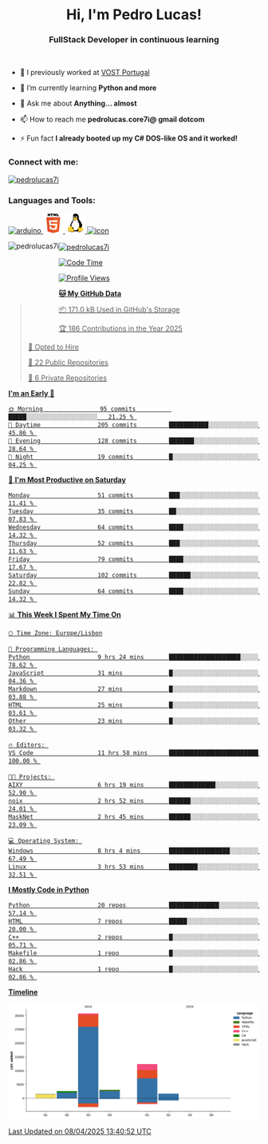 <h1 align="center">Hi, I'm Pedro Lucas!</h1>
<h3 align="center">FullStack Developer in continuous learning</h3>
<br>

- 🔭 I previously worked at [VOST Portugal](https://github.com/vostpt) 

- 🌱 I’m currently learning **Python and more**

- 💬 Ask me about **Anything... almost**

- 📫 How to reach me **pedrolucas.core7i@ gmail dotcom**

- ⚡ Fun fact **I already booted up my C# DOS-like OS and it worked!**

<h3 align="left">Connect with me:</h3>
<p align="left">
    <div display="flex">
        <p align="left"> <a href="https://twitter.com/pedrolucas7i" target="blank"><img src="https://img.shields.io/twitter/follow/pedrolucas7i?logo=twitter&style=for-the-badge" alt="pedrolucas7i" /></a> </p>
    </div>
</p>
<h3 align="left">Languages and Tools:</h3>
<p align="left"> <a href="https://www.arduino.cc/" target="_blank" rel="noreferrer"> <img src="https://cdn.worldvectorlogo.com/logos/arduino-1.svg" alt="arduino" width="40" height="40"/> </a> <a href="https://www.w3.org/html/" target="_blank" rel="noreferrer"> <img src="https://raw.githubusercontent.com/devicons/devicon/master/icons/html5/html5-original-wordmark.svg" alt="html5" width="40" height="40"/> </a> <a href="https://www.linux.org/" target="_blank" rel="noreferrer"> <img src="https://raw.githubusercontent.com/devicons/devicon/master/icons/linux/linux-original.svg" alt="linux" width="40" height="40"/> </a> <a href="https://www.python.org" target="_blank" rel="noreferrer"> <img src="https://techstack-generator.vercel.app/python-icon.svg" alt="icon" width="40" height="40" />

<p><img align="left" height="194px" src="https://github-readme-stats.vercel.app/api/top-langs?username=pedrolucas7i&show_icons=true&theme=tokyonight&locale=en&layout=compact" alt="pedrolucas7i" /></p><img height="194px" align="center" src="https://github-readme-stats.vercel.app/api?username=pedrolucas7i&show_icons=true&theme=tokyonight&locale=en" alt="pedrolucas7i" />

<!--START_SECTION:waka-->
![Code Time](http://img.shields.io/badge/Code%20Time-86%20hrs%2034%20mins-blue)

![Profile Views](http://img.shields.io/badge/Profile%20Views-34-blue)

**🐱 My GitHub Data** 

> 📦 171.0 kB Used in GitHub's Storage 
 > 
> 🏆 186 Contributions in the Year 2025
 > 
> 💼 Opted to Hire
 > 
> 📜 22 Public Repositories 
 > 
> 🔑 6 Private Repositories 
 > 
**I'm an Early 🐤** 

```text
🌞 Morning                95 commits          █████░░░░░░░░░░░░░░░░░░░░   21.25 % 
🌆 Daytime                205 commits         ███████████░░░░░░░░░░░░░░   45.86 % 
🌃 Evening                128 commits         ███████░░░░░░░░░░░░░░░░░░   28.64 % 
🌙 Night                  19 commits          █░░░░░░░░░░░░░░░░░░░░░░░░   04.25 % 
```
📅 **I'm Most Productive on Saturday** 

```text
Monday                   51 commits          ███░░░░░░░░░░░░░░░░░░░░░░   11.41 % 
Tuesday                  35 commits          ██░░░░░░░░░░░░░░░░░░░░░░░   07.83 % 
Wednesday                64 commits          ████░░░░░░░░░░░░░░░░░░░░░   14.32 % 
Thursday                 52 commits          ███░░░░░░░░░░░░░░░░░░░░░░   11.63 % 
Friday                   79 commits          ████░░░░░░░░░░░░░░░░░░░░░   17.67 % 
Saturday                 102 commits         ██████░░░░░░░░░░░░░░░░░░░   22.82 % 
Sunday                   64 commits          ████░░░░░░░░░░░░░░░░░░░░░   14.32 % 
```


📊 **This Week I Spent My Time On** 

```text
🕑︎ Time Zone: Europe/Lisbon

💬 Programming Languages: 
Python                   9 hrs 24 mins       ████████████████████░░░░░   78.62 % 
JavaScript               31 mins             █░░░░░░░░░░░░░░░░░░░░░░░░   04.36 % 
Markdown                 27 mins             █░░░░░░░░░░░░░░░░░░░░░░░░   03.88 % 
HTML                     25 mins             █░░░░░░░░░░░░░░░░░░░░░░░░   03.61 % 
Other                    23 mins             █░░░░░░░░░░░░░░░░░░░░░░░░   03.32 % 

🔥 Editors: 
VS Code                  11 hrs 58 mins      █████████████████████████   100.00 % 

🐱‍💻 Projects: 
AIXY                     6 hrs 19 mins       █████████████░░░░░░░░░░░░   52.90 % 
noix                     2 hrs 52 mins       ██████░░░░░░░░░░░░░░░░░░░   24.01 % 
MaskNet                  2 hrs 45 mins       ██████░░░░░░░░░░░░░░░░░░░   23.09 % 

💻 Operating System: 
Windows                  8 hrs 4 mins        █████████████████░░░░░░░░   67.49 % 
Linux                    3 hrs 53 mins       ████████░░░░░░░░░░░░░░░░░   32.51 % 
```

**I Mostly Code in Python** 

```text
Python                   20 repos            ██████████████░░░░░░░░░░░   57.14 % 
HTML                     7 repos             █████░░░░░░░░░░░░░░░░░░░░   20.00 % 
C++                      2 repos             █░░░░░░░░░░░░░░░░░░░░░░░░   05.71 % 
Makefile                 1 repo              █░░░░░░░░░░░░░░░░░░░░░░░░   02.86 % 
Hack                     1 repo              █░░░░░░░░░░░░░░░░░░░░░░░░   02.86 % 
```



**Timeline**

![Lines of Code chart](https://raw.githubusercontent.com/pedrolucas7i/pedrolucas7i/main/assets/bar_graph.png)


 Last Updated on 08/04/2025 13:40:52 UTC
<!--END_SECTION:waka-->
